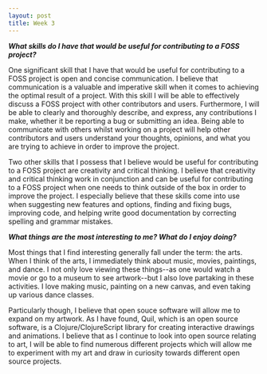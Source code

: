 ```yaml
---
layout: post
title: Week 3
---
```



**_What skills do I have that would be useful for contributing to a FOSS project?_**

  <p> One significant skill that I have that would be useful for contributing to a FOSS project is open and concise communication. I believe that communication is a valuable and imperative skill when it comes to achieving the optimal result of a project. With this skill I will be able to effectively discuss a FOSS project with other contributors and users. Furthermore, I will be able to clearly and thoroughly describe, and express, any contributions I make, whether it be reporting a bug or submitting an idea. Being able to communicate with others whilst working on a project will help other contributors and users understand your thoughts, opinions, and what you are trying to achieve in order to improve the project. </p> <p>  Two other skills that I possess that I believe would be useful for contributing to a FOSS project are creativity and critical thinking. I believe that creativity and critical thinking work in conjunction and can be useful for contributing to a FOSS project when one needs to think outside of the box in order to improve the project. I especially believe that these skills come into use when suggesting new features and options, finding and fixing bugs, improving code, and helping write good documentation by correcting spelling and grammar mistakes.</p>


**_What things are the most interesting to me? What do I enjoy doing?_**

  <p>   Most things that I find interesting generally fall under the term: the arts. When I think of the arts, I immediately think about music, movies, paintings, and dance. I not only love viewing these things--as one would watch a movie or go to a museum to see artwork--but I also love partaking in these activities. I love making music, painting on a new canvas, and even taking up various dance classes. </p> <p>  Particularly though, I believe that open souce software will allow me to expand on my artwork. As I have found, Quil, which is an open source software, is a Clojure/ClojureScript library for creating interactive drawings and animations. I believe that as I continue to look into open source relating to art, I will be able to find numerous different projects which will allow me to experiment with my art and draw in curiosity towards different open source projects.</p>
